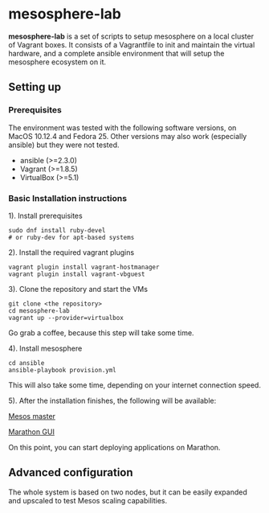 # mesosphere-lab

**mesosphere-lab** is a set of scripts to setup mesosphere on a local cluster of Vagrant boxes. It consists of a Vagrantfile to init and maintain the virtual hardware, and a complete ansible environment that will setup the mesosphere ecosystem on it. 


## Setting up

### Prerequisites

The environment was tested with the following software versions, on MacOS 10.12.4 and Fedora 25. Other versions may also work (especially ansible) but they were not tested.

- ansible (>=2.3.0)
- Vagrant (>=1.8.5) 
- VirtualBox (>=5.1)


### Basic Installation instructions

1). Install prerequisites
```
sudo dnf install ruby-devel
# or ruby-dev for apt-based systems
```

2). Install the required vagrant plugins
```
vagrant plugin install vagrant-hostmanager
vagrant plugin install vagrant-vbguest
```


3). Clone the repository and start the VMs
```
git clone <the repository>
cd mesosphere-lab
vagrant up --provider=virtualbox
```
Go grab a coffee, because this step will take some time.

4). Install mesosphere 
```
cd ansible
ansible-playbook provision.yml
```
This will also take some time, depending on your internet connection speed. 

5). After the installation finishes, the following will be available:

[Mesos master](http://node1:5050)

[Marathon GUI](http://node1:8080) 

On this point, you can start deploying applications on Marathon.


## Advanced configuration

The whole system is based on two nodes, but it can be easily expanded and upscaled to test Mesos scaling capabilities.



